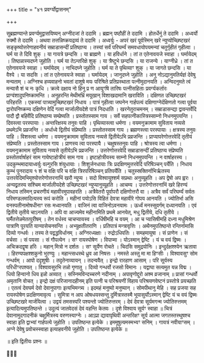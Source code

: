 +++
title = "४१ प्रवर्ग्योद्वासनम्"

+++

सुब्रह्मण्यान्ते प्रवर्ग्यमुद्वासयिष्यन् अग्नीदजां ते ददामि । ब्रह्मन् पष्ठौहीं ते ददामि । होतर्धेनुं ते ददामि । अध्वर्यो रुक्मौ ते ददामि । अथवा तत्तन्निष्क्रयद्रव्यं ते ददामि । अध्वर्युः - अपरं खरं पूर्वस्मिन् खरे न्युप्योच्छिष्टखरं सङ्कृष्योत्तरेणाहवनीयं सम्राडासन्दीं प्रतिष्ठाप्य । तस्यां सर्वं परिघर्म्यं समवधायोपयमन्यां चतुर्गृहीतं गृहीत्वा । घर्म या ते दिवि शुक् । या गायत्रे छन्दसि । या ब्राह्मणे । या हविर्धाने । तां त एतेनावयजे स्वाहा । घर्मायेदम् । तिष्ठन्नास्यदघ्ने जुहोति । घर्म या तेऽन्तरिक्षे शुक् । या त्रैष्टुभे छन्दसि । या राजन्ये । याग्नीध्रे । तां त एतेनावयजे स्वाहा । घर्मायेदम् । नाभिदघ्ने जुहोति । घर्म या ते पृथिव्याꣳ शुक् । या जागते छन्दसि । या वैश्ये । या सदसि । तां त एतेनावयजे स्वाहा । घर्मायेदम् । जानुदघ्ने जुहोति । अनु नोऽद्यानुमतिर्यज्ञं देवेषु मन्यताम् । अग्निश्च हव्यवाहनो भवतां दाशुषे मयः परिश्रिते प्रतिप्रस्थाता पत्नीमुदानयति । अन्विदनुमते त्वं मन्यासै शं च नः कृधि । क्रत्वे दक्षाय नो हिनु प्र ण आयूꣳषि तारिषः पत्नीसहिताः प्रवर्ग्यकर्तारः प्राग्वंशादुपनिष्क्रामन्ति । अनुहरन्ति मेथीमभ्रिं मयूखान् विशाखदामानि खराविति । दक्षिणत उच्छिष्टखरं परिहरति । एकस्यां पात्र्यामुच्छिष्टखरं निधाय । पात्रं गृहीत्वा जघनेन गार्हपत्यं दक्षिणाग्नेर्दक्षिणतो गत्वा पूर्वया द्वारोपनिष्क्रम्य दक्षिणेन वेदिं गत्वा मार्जालीयदेशे पात्रं निदधाति । खरनेतुराचमनम् । सम्राडासन्द्या द्वावन्तर्वेदि पादौ द्वौ बहिर्वेदि प्रतिष्ठाप्य सम्प्रेष्यति । प्रस्तोतस्साम गाय । सर्वे सहपत्नीकास्त्रिस्साम्नो निधनमुपयन्ति । दिवस्त्वा परस्पायाः । अन्तरिक्षस्य तनुवः पाहि । पृथिव्यास्त्वा धर्मणा । वयमनुक्रामाम सुविताय नव्यसे प्रथमेऽभि प्रव्रजन्ति । अर्धाध्वे द्वितीयं संप्रेष्यति । प्रस्तोतस्साम गाय । ब्रह्मणस्त्वा परस्पायाः । क्षत्रस्य तनुवः पाहि । विशस्त्वा धर्मणा । वयमनुक्रामाम सुविताय नव्यसे द्वितीयेऽभि प्रव्रजन्ति । प्राप्यापरेणोत्तरवेदिं तृतीयं संप्रेष्यति । प्रस्तोतस्साम गाय । प्राणस्य त्वा परस्पायै । चक्षुषस्तनुवः पाहि । श्रोत्रस्य त्वा धर्मणा । वयमनुक्रामाम सुविताय नव्यसे तृतीयेऽभि प्रव्रजन्ति । उत्तरेणोत्तरवेदिं सम्राडासन्दीं प्रतिष्ठाप्य संप्रेष्यति प्रस्तोतर्वार्षाहरं साम गायेष्टाहोत्रीयं साम गाय । इष्टाहोत्रीयस्य साम्नो निधनमुपयन्ति । न वार्षाहरस्य । उदकुम्भमादायाध्वर्युः वल्गुरसि शंयुधायाः । शिशुर्जनधायाः त्रिः प्रदक्षिणमुत्तरवेदिं परिषिञ्चन् पर्येति । निधाय कुम्भं पुनरादाय १ शं च वक्षि परि च वक्षि त्रिरपरिषिञ्चन् प्रतिपर्येति । चतुस्स्रक्तिर्नाभिर्ऋतस्य उत्तरवेदिमभिमृश्योत्तरेणोत्तरनाभिं खरौ न्युप्य । सदो विश्वायुश्शर्म सप्रथाः अनुव्यूहति । अप द्वेषो अप ह्वरः । अन्यद्व्रतस्य सश्चिम मार्जालीयदेशे उच्छिष्टखरं न्युप्यानुव्यूहति । आचम्य । उत्तरेणोत्तरनाभिं खरे हिरण्यं निधाय तस्मिन् प्रचरणीयं महावीरमुपावहरति । अत्रैवेतरौ पूर्वापरौ दक्षिणोत्तरौ वा । अत्रैव सर्वं परिघर्म्यं सर्वतः परिमण्डलमादित्यस्य रूपं करोति । महीनां पयोऽसि विहितं देवत्रा महावीरे गोपय आनयति । ज्योतिर्भा असि वनस्पतीनामोषधीनाꣳ रसः मध्वानयति । वाजिनं त्वा वाजिनोऽवनयामः । ऊर्ध्वं मनस्सुवर्गम् दध्यानयति । एवं द्वितीये तृतीये चाऽनयति । अपि वा आज्यमेव महीनामिति प्रथमे आनयेत्, मधु द्वितीये, दधि तृतीये । घर्मैतत्तेन्नमेतत्पुरीषम् । तेन वर्धस्व चाचप्यायस्व । वर्धिषीमहि च वयम् । आ च प्यासिषीमहि दध्ना मधुमिश्रेण पात्राणि पूरयति यान्यासेचनवन्ति । अभ्युक्षतीतराणि । प्रतिपात्रं मन्त्रावृत्तिः । अथैनमुपतिष्ठन्ते रन्तिर्नामासि दिव्यो गन्धर्वः । तस्य ते पद्वद्धविर्धानम् । अग्निरध्यक्षाः । रुद्रोऽधिपतिः । समहमायुषा । सं प्राणेन । सं वर्चसा । सं पयसा । सं गौपत्येन । सꣳ रायस्पोषेण । विपाप्मा । योऽस्मान् द्वेष्टि । यं च वयं द्विष्मः । अचिक्रदद्वृषा हरिः । महान् मित्रो न दर्शतः । सꣳ सूर्येण रोचते । चिदसि समुद्रयोनिः । इन्दुर्दक्षश्श्येन ऋतावा । हिरण्यपक्षश्शकुनो भुरण्युः । महान्त्सधस्थे ध्रुव आ निषत्तः । नमस्ते अस्तु मा मा हिꣳसीः । विश्वावसुꣳ सोम गन्धर्वम् । आपो ददृशुषीः । तदृतेनाव्यायन् । तदन्ववैत् । इन्द्रो रारहाण आसाम् । परि सूर्यस्य परिधीꣳरपश्यत् । विश्वावसुरभि तन्नो गृणातु । दिव्यो गन्धर्वो रजसो विमानः । यद्वाघा सत्यमुत यन्न विद्म । धियो हिन्वानो धिय इन्नो अव्यात् । सस्निमविन्दच्चरणे नदीनाम् । अपावृणोद्दुरो अश्म व्रजानाम् ॥ प्रासां गन्धर्वो अमृतानि वोचत् । इन्द्रो दक्षं परिजानादहीनम् इति पत्नी च परिश्रयणीं विहाय परिश्रयणवेष्टनं प्रस्तोत्रे प्रयच्छति । एतत्वं देवघर्म देवो देवानुपागाः इत्यभिमन्त्र्य । इदमहं मनुष्यो मनुष्यान् । सोमपीथानु मेहि । सह प्रजया सह रायस्पोषेण प्रदक्षिणमावृत्य । सुमित्रा न आप ओषधयस्सन्तु दुर्मित्रास्तस्मै भूयासुर्योऽस्मान् द्वेष्टि यं च वयं द्विष्मः उच्छिष्टखरे मार्जयित्वा । उद्वयं तमसस्परि पश्यन्तो ज्योतिरुत्तरम् । देवं देवत्रा सूर्यमगन्म ज्योतिरुत्तमम् इत्यादित्यमुपतिष्ठन्ते । उदुत्यं जातवेदसं देवं वहन्ति केतवः । दृशे विश्वाय सूर्यꣳ स्वाहा ॥ चित्रं देवानामुदगादनीकं चक्षुर्मित्रस्य वरुणस्याग्नेः । आऽप्रा द्यावापृथिवी अन्तरिक्षꣳ सूर्य आत्मा जगतस्तस्थुषश्च स्वाहा इति द्वाभ्यां गार्हपत्ये जुहोति । उपतिष्ठन्त इत्येके । इममूषुत्यमस्मभ्यꣳ सनिम् । गायत्रं नवीयाꣳसम् । अग्ने देवेषु प्रवोचस्स्वाहा इत्याहवनीये जुहोति । उपतिष्ठन्त इत्येके ॥

॥ इति द्वितीयः प्रश्नः ॥

